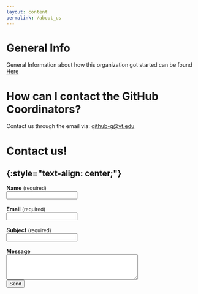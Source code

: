 ```yaml
---
layout: content
permalink: /about_us
---
```

# General Info

General Information about how this organization got started can be found <a href="https://researchinformatics.lib.vt.edu/project/virginia-tech-github-organization">Here</a>

# How can I contact the GitHub Coordinators?

Contact us through the email via: <a href="mailto:github-g@vt.edu">github-g@vt.edu</a>

# **Contact us!**
{:style="text-align: center;"}
---

<form action="https://formspree.io/matt-teddy-test-group@googlegroups.com"
    method="POST">
    <input type="hidden" name="_cc" value="" />
    <b>Name</b> <font size="2.5rem"> (required) </font><br>
    <input class="rounded" type="text" name="name" placeholder="" required><br><br>
    <b>Email</b> <font size="2.5rem"> (required) </font><br>
    <input class="rounded" type="email" name="_replyto" placeholder="" required><br><br>
    <b>Subject</b> <font size="2.5rem"> (required) </font><br>
    <input class="rounded" tpye="subject" name="subject" placeholder="" required><br><br>
    <b>Message</b> <br>
    <textarea class="rounded" rows="4" cols="40" name="message" placeholder=""></textarea><br>
    <input type="submit" value="Send">
</form>

